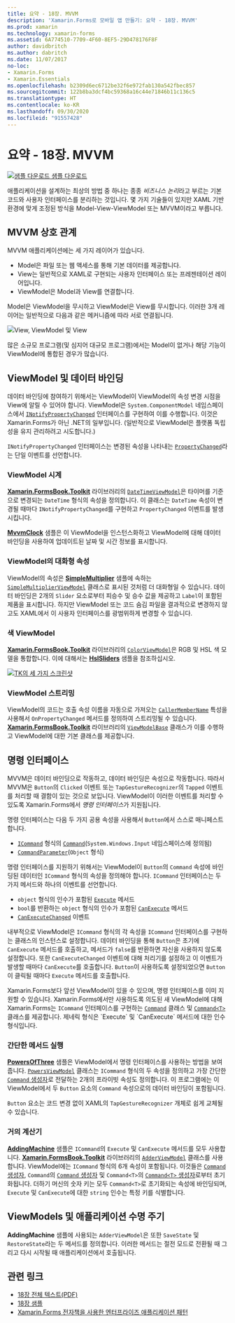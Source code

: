 ```yaml
---
title: 요약 - 18장. MVVM
description: 'Xamarin.Forms로 모바일 앱 만들기: 요약 - 18장. MVVM'
ms.prod: xamarin
ms.technology: xamarin-forms
ms.assetid: 6A774510-7709-4F60-8EF5-29D478176F8F
author: davidbritch
ms.author: dabritch
ms.date: 11/07/2017
no-loc:
- Xamarin.Forms
- Xamarin.Essentials
ms.openlocfilehash: b2309d6ec6712be32f6e972fab130a542fbec857
ms.sourcegitcommit: 122b8ba3dcf4bc59368a16c44e71846b11c136c5
ms.translationtype: HT
ms.contentlocale: ko-KR
ms.lasthandoff: 09/30/2020
ms.locfileid: "91557428"
---
```

# <a name="summary-of-chapter-18-mvvm"></a>요약 - 18장. MVVM

[![샘플 다운로드](~/media/shared/download.png) 샘플 다운로드](https://github.com/xamarin/xamarin-forms-book-samples/tree/master/Chapter18)

애플리케이션을 설계하는 최상의 방법 중 하나는 종종 *비즈니스 논리*라고 부르는 기본 코드와 사용자 인터페이스를 분리하는 것입니다. 몇 가지 기술들이 있지만 XAML 기반 환경에 맞게 조정된 방식을 Model-View-ViewModel 또는 MVVM이라고 부릅니다.

## <a name="mvvm-interrelationships"></a>MVVM 상호 관계

MVVM 애플리케이션에는 세 가지 레이어가 있습니다.

- Model은 파일 또는 웹 액세스를 통해 기본 데이터를 제공합니다.
- View는 일반적으로 XAML로 구현되는 사용자 인터페이스 또는 프레젠테이션 레이어입니다.
- ViewModel은 Model과 View를 연결합니다.

Model은 ViewModel을 무시하고 ViewModel은 View를 무시합니다. 이러한 3개 레이어는 일반적으로 다음과 같은 메커니즘에 따라 서로 연결됩니다.

![View, ViewModel 및 View](images/ch18fg03.png "MVVM")

많은 소규모 프로그램(및 심지어 대규모 프로그램)에서는 Model이 없거나 해당 기능이 ViewModel에 통합된 경우가 많습니다.

## <a name="viewmodels-and-data-binding"></a>ViewModel 및 데이터 바인딩

데이터 바인딩에 참여하기 위해서는 ViewModel이 ViewModel의 속성 변경 시점을 View에 알릴 수 있어야 합니다. ViewModel은 `System.ComponentModel` 네임스페이스에서 [`INotifyPropertyChanged`](xref:System.ComponentModel.INotifyPropertyChanged) 인터페이스를 구현하여 이를 수행합니다. 이것은 Xamarin.Forms가 아닌 .NET의 일부입니다. (일반적으로 ViewModel은 플랫폼 독립성을 유지 관리하려고 시도합니다.)

`INotifyPropertyChanged` 인터페이스는 변경된 속성을 나타내는 [`PropertyChanged`](xref:System.ComponentModel.INotifyPropertyChanged)라는 단일 이벤트를 선언합니다.

### <a name="a-viewmodel-clock"></a>ViewModel 시계

[ **Xamarin.FormsBook.Toolkit**](https://github.com/xamarin/xamarin-forms-book-samples/tree/master/Libraries/Xamarin.FormsBook.Toolkit/Xamarin.FormsBook.Toolkit) 라이브러리의 [`DateTimeViewModel`](https://github.com/xamarin/xamarin-forms-book-samples/blob/master/Libraries/Xamarin.FormsBook.Toolkit/Xamarin.FormsBook.Toolkit/DateTimeViewModel.cs)은 타이머를 기준으로 변경되는 `DateTime` 형식의 속성을 정의합니다. 이 클래스는 `DateTime` 속성이 변경될 때마다 `INotifyPropertyChanged`를 구현하고 `PropertyChanged` 이벤트를 발생시킵니다.

[**MvvmClock**](https://github.com/xamarin/xamarin-forms-book-samples/tree/master/Chapter18/MvvmClock) 샘플은 이 ViewModel을 인스턴스화하고 ViewModel에 대해 데이터 바인딩을 사용하여 업데이트된 날짜 및 시간 정보를 표시합니다.

### <a name="interactive-properties-in-a-viewmodel"></a>ViewModel의 대화형 속성

ViewModel의 속성은 [**SimpleMultiplier**](https://github.com/xamarin/xamarin-forms-book-samples/tree/master/Chapter18/SimpleMultiplier) 샘플에 속하는 [`SimpleMultiplierViewModel`](https://github.com/xamarin/xamarin-forms-book-samples/blob/master/Chapter18/SimpleMultiplier/SimpleMultiplier/SimpleMultiplier/SimpleMultiplierViewModel.cs) 클래스로 표시된 것처럼 더 대화형일 수 있습니다. 데이터 바인딩은 2개의 `Slider` 요소로부터 피승수 및 승수 값을 제공하고 `Label`이 포함된 제품을 표시합니다. 하지만 ViewModel 또는 코드 숨김 파일을 결과적으로 변경하지 않고도 XAML에서 이 사용자 인터페이스를 광범위하게 변경할 수 있습니다.

### <a name="a-color-viewmodel"></a>색 ViewModel

[ **Xamarin.FormsBook.Toolkit**](https://github.com/xamarin/xamarin-forms-book-samples/tree/master/Libraries/Xamarin.FormsBook.Toolkit/Xamarin.FormsBook.Toolkit) 라이브러리의 [`ColorViewModel`](https://github.com/xamarin/xamarin-forms-book-samples/blob/master/Libraries/Xamarin.FormsBook.Toolkit/Xamarin.FormsBook.Toolkit/ColorViewModel.cs)은 RGB 및 HSL 색 모델을 통합합니다. 이에 대해서는 [**HslSliders**](https://github.com/xamarin/xamarin-forms-book-samples/tree/master/Chapter18/HslSliders) 샘플을 참조하십시오.

[![TK의 세 가지 스크린샷](images/ch18fg08-small.png "HSL 색 모델")](images/ch18fg08-large.png#lightbox "HSL 색 모델")

### <a name="streamlining-the-viewmodel"></a>ViewModel 스트리밍

ViewModel의 코드는 호출 속성 이름을 자동으로 가져오는 [`CallerMemberName`](xref:System.Runtime.CompilerServices.CallerMemberNameAttribute) 특성을 사용해서 `OnPropertyChanged` 메서드를 정의하여 스트리밍될 수 있습니다. [ **Xamarin.FormsBook.Toolkit**](https://github.com/xamarin/xamarin-forms-book-samples/tree/master/Libraries/Xamarin.FormsBook.Toolkit/Xamarin.FormsBook.Toolkit) 라이브러리의 [`ViewModelBase`](https://github.com/xamarin/xamarin-forms-book-samples/blob/master/Libraries/Xamarin.FormsBook.Toolkit/Xamarin.FormsBook.Toolkit/ViewModelBase.cs) 클래스가 이를 수행하고 ViewModel에 대한 기본 클래스를 제공합니다.

## <a name="the-command-interface"></a>명령 인터페이스

MVVM은 데이터 바인딩으로 작동하고, 데이터 바인딩은 속성으로 작동합니다. 따라서 MVVM은 `Button`의 `Clicked` 이벤트 또는 `TapGestureRecognizer`의 `Tapped` 이벤트를 처리할 때 결함이 있는 것으로 보입니다. ViewModel이 이러한 이벤트를 처리할 수 있도록 Xamarin.Forms에서 *명령 인터페이스*가 지원됩니다.

명령 인터페이스는 다음 두 가지 공용 속성을 사용해서 `Button`에서 스스로 매니페스트합니다.

- [`ICommand`](xref:System.Windows.Input.ICommand) 형식의 [`Command`](xref:Xamarin.Forms.Button.Command)(`System.Windows.Input` 네임스페이스에 정의됨)
- [`CommandParameter`](xref:Xamarin.Forms.Button.CommandParameter)(`Object` 형식)

명령 인터페이스를 지원하기 위해서는 ViewModel이 `Button`의 `Command` 속성에 바인딩된 데이터인 `ICommand` 형식의 속성을 정의해야 합니다. `ICommand` 인터페이스는 두 가지 메서드와 하나의 이벤트를 선언합니다.

- `object` 형식의 인수가 포함된 [`Execute`](xref:System.Windows.Input.ICommand.Execute(System.Object)) 메서드
- `bool`를 반환하는 `object` 형식의 인수가 포함된 [`CanExecute`](xref:System.Windows.Input.ICommand.CanExecute(System.Object)) 메서드
- [`CanExecuteChanged`](xref:System.Windows.Input.ICommand.CanExecuteChanged) 이벤트

내부적으로 ViewModel은 `ICommand` 형식의 각 속성을 `ICommand` 인터페이스를 구현하는 클래스의 인스턴스로 설정합니다. 데이터 바인딩을 통해 `Button`은 초기에 `CanExecute` 메서드를 호출하고, 메서드가 `false`를 반환하면 자신을 사용하지 않도록 설정합니다. 또한 `CanExecuteChanged` 이벤트에 대해 처리기를 설정하고 이 이벤트가 발생할 때마다 `CanExecute`를 호출합니다. `Button`이 사용하도록 설정되었으면 `Button`이 클릭될 때마다 `Execute` 메서드를 호출합니다.

Xamarin.Forms보다 앞선 ViewModel이 있을 수 있으며, 명령 인터페이스를 이미 지원할 수 있습니다. Xamarin.Forms에서만 사용하도록 의도된 새 ViewModel에 대해 Xamarin.Forms는 `ICommand` 인터페이스를 구현하는 [`Command`](xref:Xamarin.Forms.Command) 클래스 및 [`Command<T>`](xref:Xamarin.Forms.Command`1) 클래스를 제공합니다. 제네릭 형식은 `Execute` 및 `CanExecute` 메서드에 대한 인수 형식입니다.

### <a name="simple-method-executions"></a>간단한 메서드 실행

[**PowersOfThree**](https://github.com/xamarin/xamarin-forms-book-samples/tree/master/Chapter18/PowersOfThree) 샘플은 ViewModel에서 명령 인터페이스를 사용하는 방법을 보여줍니다. [`PowersViewModel`](https://github.com/xamarin/xamarin-forms-book-samples/blob/master/Chapter18/PowersOfThree/PowersOfThree/PowersOfThree/PowersViewModel.cs) 클래스는 `ICommand` 형식의 두 속성을 정의하고 가장 간단한 [`Command` 생성자](xref:Xamarin.Forms.Command.%23ctor(System.Action))로 전달하는 2개의 프라이빗 속성도 정의합니다. 이 프로그램에는 이 ViewModel에서 두 `Button` 요소의 `Command` 속성으로의 데이터 바인딩이 포함됩니다.

`Button` 요소는 코드 변경 없이 XAML의 `TapGestureRecognizer` 개체로 쉽게 교체될 수 있습니다.

### <a name="a-calculator-almost"></a>거의 계산기

[**AddingMachine**](https://github.com/xamarin/xamarin-forms-book-samples/tree/master/Chapter18/AddingMachine) 샘플은 `ICommand`의 `Execute` 및 `CanExecute` 메서드를 모두 사용합니다. [ **Xamarin.FormsBook.Toolkit**](https://github.com/xamarin/xamarin-forms-book-samples/blob/master/Libraries/Xamarin.FormsBook.Toolkit/Xamarin.FormsBook.Toolkit/AdderViewModel.cs) 라이브러리의 [`AdderViewModel`](https://github.com/xamarin/xamarin-forms-book-samples/blob/master/Libraries/Xamarin.FormsBook.Toolkit/Xamarin.FormsBook.Toolkit/AdderViewModel.cs) 클래스를 사용합니다. ViewModel에는 `ICommand` 형식의 6개 속성이 포함됩니다. 이것들은 [`Command` 생성자](xref:Xamarin.Forms.Command.%23ctor(System.Action)), `Command`의 [`Command` 생성자](xref:Xamarin.Forms.Command.%23ctor(System.Action,System.Func{System.Boolean})) 및 `Command<T>`의 [`Command<T>` 생성자](/dotnet/api/xamarin.forms.command.-ctor?view=xamarin-forms#Xamarin_Forms_Command__ctor_System_Action_System_Object__System_Func_System_Object_System_Boolean__)로부터 초기화됩니다. 더하기 머신의 숫자 키는 모두 `Command<T>`로 초기화되는 속성에 바인딩되며, `Execute` 및 `CanExecute`에 대한 `string` 인수는 특정 키를 식별합니다.

## <a name="viewmodels-and-the-application-lifecycle"></a>ViewModels 및 애플리케이션 수명 주기

**AddingMachine** 샘플에 사용되는 `AdderViewModel`은 또한 `SaveState` 및 `RestoreState`라는 두 메서드를 정의합니다. 이러한 메서드는 절전 모드로 전환될 때 그리고 다시 시작될 때 애플리케이션에서 호출됩니다.

## <a name="related-links"></a>관련 링크

- [18장 전체 텍스트(PDF)](https://download.xamarin.com/developer/xamarin-forms-book/XamarinFormsBook-Ch18-Apr2016.pdf)
- [18장 샘플](https://github.com/xamarin/xamarin-forms-book-samples/tree/master/Chapter18)
- [Xamarin.Forms 전자책을 사용한 엔터프라이즈 애플리케이션 패턴](~/xamarin-forms/enterprise-application-patterns/index.md)